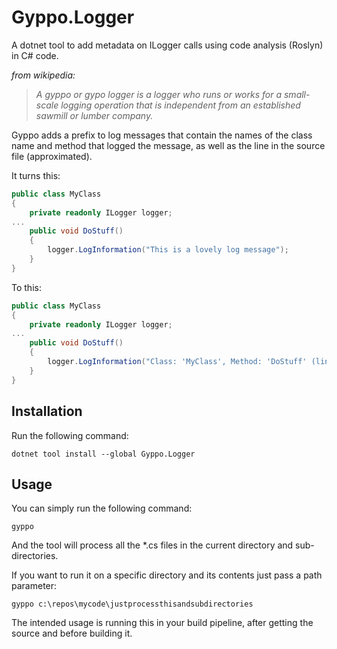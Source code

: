 # Gyppo.Logger
A dotnet tool to add metadata on ILogger calls using code analysis (Roslyn) in C# code.

*from wikipedia:*
>*A gyppo or gypo logger is a logger who runs or works for a small-scale logging operation that is independent from an established sawmill or lumber company.*
>
Gyppo adds a prefix to log messages that contain
 the names of the class name and method that logged the message, as well as the line in the source file (approximated).

It turns this:
```csharp
public class MyClass
{
    private readonly ILogger logger;
...
    public void DoStuff()
    {
        logger.LogInformation("This is a lovely log message");
    }
}
```

To this:
```csharp
public class MyClass
{
    private readonly ILogger logger;
...
    public void DoStuff()
    {
        logger.LogInformation("Class: 'MyClass', Method: 'DoStuff' (line 5) - "+"This is a lovely log message");
    }
}
```

## Installation
Run the following command:
```
dotnet tool install --global Gyppo.Logger
```

## Usage
You can simply run the following command:
```
gyppo
```
And the tool will process all the *.cs files in the current directory and sub-directories.

If you want to run it on a specific directory and its contents just pass a path parameter:
```
gyppo c:\repos\mycode\justprocessthisandsubdirectories
```

The intended usage is running this in your build pipeline, after getting the source and before building it.
